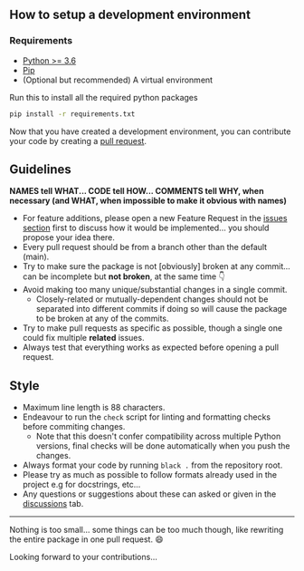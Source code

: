 ## How to setup a development environment
### Requirements
- [Python >= 3.6](https://www.python.org/)
- [Pip](https://pip.pypa.io/en/stable/installation/)
- (Optional but recommended) A virtual environment

Run this to install all the required python packages
```sh
pip install -r requirements.txt
```

Now that you have created a development environment, you can contribute your code by creating a [pull request](https://github.com/AnonymouX47/term-img/pulls).

## Guidelines
**NAMES tell WHAT... CODE tell HOW... COMMENTS tell WHY, when necessary (and WHAT, when impossible to make it obvious with names)**

- For feature additions, please open a new Feature Request in the [issues section](https://github.com/AnonymouX47/term-img/issues) first to discuss how it would be implemented... you should propose your idea there.
- Every pull request should be from a branch other than the default (main).
- Try to make sure the package is not [obviously] broken at any commit... can be incomplete but **not broken**, at the same time :point_down:
- Avoid making too many unique/substantial changes in a single commit.
  - Closely-related or mutually-dependent changes should not be separated into different commits if doing so will cause the package to be broken at any of the commits.
- Try to make pull requests as specific as possible, though a single one could fix multiple **related** issues.
- Always test that everything works as expected before opening a pull request.

## Style
- Maximum line length is 88 characters.
- Endeavour to run the `check` script for linting and formatting checks before commiting changes.
  - Note that this doesn't confer compatibility across multiple Python versions, final checks will be done automatically when you push the changes.
- Always format your code by running `black .` from the repository root.
- Please try as much as possible to follow formats already used in the project e.g for docstrings, etc...
- Any questions or suggestions about these can asked or given in the [discussions](https://github.com/AnonymouX47/term-img/discussions) tab.

* * *

Nothing is too small... some things can be too much though, like rewriting the entire package in one pull request. :smile:

Looking forward to your contributions...
